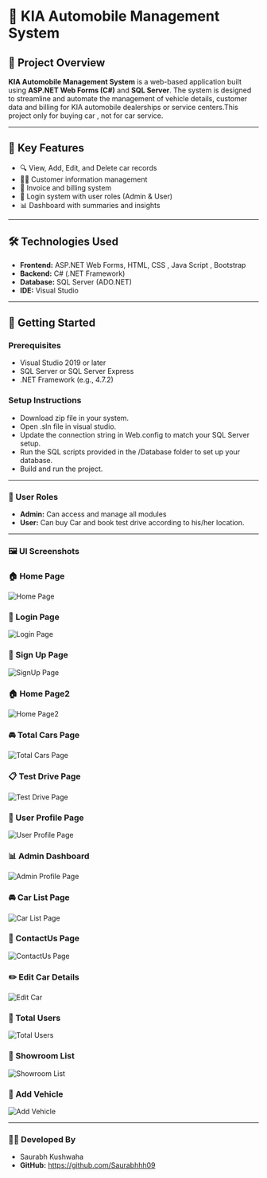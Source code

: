 # 🚗 KIA Automobile Management System

## 📌 Project Overview

**KIA Automobile Management System** is a web-based application built using **ASP.NET Web Forms (C#)** and **SQL Server**. The system is designed to streamline and automate the management of vehicle details, customer data and billing for KIA automobile dealerships or service centers.This project only for buying car , not for car service.

---

## 🎯 Key Features

- 🔍 View, Add, Edit, and Delete car records
- 🧑‍💼 Customer information management
- 🧾 Invoice and billing system
- 🔐 Login system with user roles (Admin & User)
- 📊 Dashboard with summaries and insights

---

## 🛠️ Technologies Used

- **Frontend:** ASP.NET Web Forms, HTML, CSS , Java Script , Bootstrap
- **Backend:** C# (.NET Framework)
- **Database:** SQL Server (ADO.NET)
- **IDE:** Visual Studio

---

## 🚀 Getting Started

### Prerequisites

- Visual Studio 2019 or later
- SQL Server or SQL Server Express
- .NET Framework (e.g., 4.7.2)

### Setup Instructions

- Download zip file in your system.
- Open .sln file in visual studio.
- Update the connection string in Web.config to match your SQL Server setup.
- Run the SQL scripts provided in the /Database folder to set up your database.
- Build and run the project.

---

### 👥 User Roles

- **Admin:** Can access and manage all modules
- **User:** Can buy Car and book test drive according to his/her location.

---

### 🖼️ UI Screenshots

### 🏠 Home Page
![Home Page](UI%20Screenshots/HomePage.png)

### 🔐 Login Page
![Login Page](UI%20Screenshots/LogInPage.png)

### 📝 Sign Up Page
![SignUp Page](UI%20Screenshots/SignUpPage.png)

### 🏠 Home Page2
![Home Page2](UI%20Screenshots/Screenshot%202025-04-17%20140723.png)

### 🚘 Total Cars Page
![Total Cars Page](UI%20Screenshots/TotalCarsPage.png)

### 📋 Test Drive Page 
![Test Drive Page](UI%20Screenshots/TestDrivePage.png)

### 👤 User Profile Page
![User Profile Page](UI%20Screenshots/UserProfilePage.png)

### 📊 Admin Dashboard
![Admin Profile Page](UI%20Screenshots/AdminDashboard.png)

### 🚘 Car List Page
![Car List Page](UI%20Screenshots/CarList.png)

### 🔐 ContactUs Page
![ContactUs Page](UI%20Screenshots/ContactPage.png)

### ✏️ Edit Car Details  
![Edit Car](UI%20Screenshots/EditCar.png)

### 👥 Total Users  
![Total Users](UI%20Screenshots/UserDetails.png)

### 🏢 Showroom List 
![Showroom List](UI%20Screenshots/ShowRoomList.png)

### 🚗 Add Vehicle
![Add Vehicle](UI%20Screenshots/AddCar.png)

---
### 👨‍💻 Developed By

- Saurabh Kushwaha
- **GitHub:** https://github.com/Saurabhhh09







